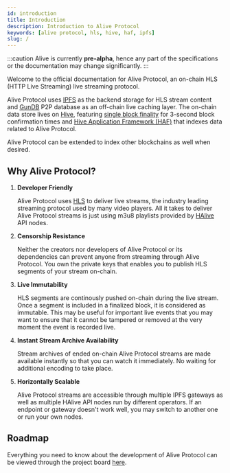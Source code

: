 ```yaml
---
id: introduction
title: Introduction
description: Introduction to Alive Protocol
keywords: [alive protocol, hls, hive, haf, ipfs]
slug: /
---
```


:::caution
Alive is currently **pre-alpha**, hence any part of the specifications or the documentation may change significantly.
:::

Welcome to the official documentation for Alive Protocol, an on-chain HLS (HTTP Live Streaming) live streaming protocol.

Alive Protocol uses [IPFS](https://ipfs.io) as the backend storage for HLS stream content and [GunDB](https://gun.eco) P2P database as an off-chain live caching layer. The on-chain data store lives on [Hive](https://hive.io), featuring [single block finality](https://peakd.com/hive-139531/@blocktrades/one-block-irreversibility-for-delegated-proof-of-stake-dpos) for 3-second block confirmation times and [Hive Application Framework (HAF)](https://gitlab.syncad.com/hive/haf) that indexes data related to Alive Protocol.

Alive Protocol can be extended to index other blockchains as well when desired.

## Why Alive Protocol?

1. **Developer Friendly**

    Alive Protocol uses [HLS](https://developer.apple.com/streaming) to deliver live streams, the industry leading streaming protocol used by many video players. All it takes to deliver Alive Protocol streams is just using m3u8 playlists provided by [HAlive](/docs/halive) API nodes.

2. **Censorship Resistance**

    Neither the creators nor developers of Alive Protocol or its dependencies can prevent anyone from streaming through Alive Protocol. You own the private keys that enables you to publish HLS segments of your stream on-chain.

3. **Live Immutability**

    HLS segments are continously pushed on-chain during the live stream. Once a segment is included in a finalized block, it is considered as immutable. This may be useful for important live events that you may want to ensure that it cannot be tampered or removed at the very moment the event is recorded live.

4. **Instant Stream Archive Availability**

    Stream archives of ended on-chain Alive Protocol streams are made available instantly so that you can watch it immediately. No waiting for additional encoding to take place.

5. **Horizontally Scalable**

    Alive Protocol streams are accessible through multiple IPFS gateways as well as multiple HAlive API nodes run by different operators. If an endpoint or gateway doesn't work well, you may switch to another one or run your own nodes.

## Roadmap

Everything you need to know about the development of Alive Protocol can be viewed through the project board [here](https://github.com/orgs/aliveprotocol/projects/1).